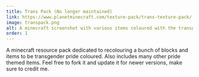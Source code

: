 ```yaml
---
title: Trans Pack (No longer maintained)
link: https://www.planetminecraft.com/texture-pack/trans-texture-pack/
image: transpack.png
alt: A minecraft screenshot with various items coloured with the transgender flag
order: 1
---
```

A minecraft resource pack dedicated to recolouring a bunch of blocks and items
to be transgender pride coloured. Also includes many other pride themed items.
Feel free to fork it and update it for newer versions, make sure to credit me.
